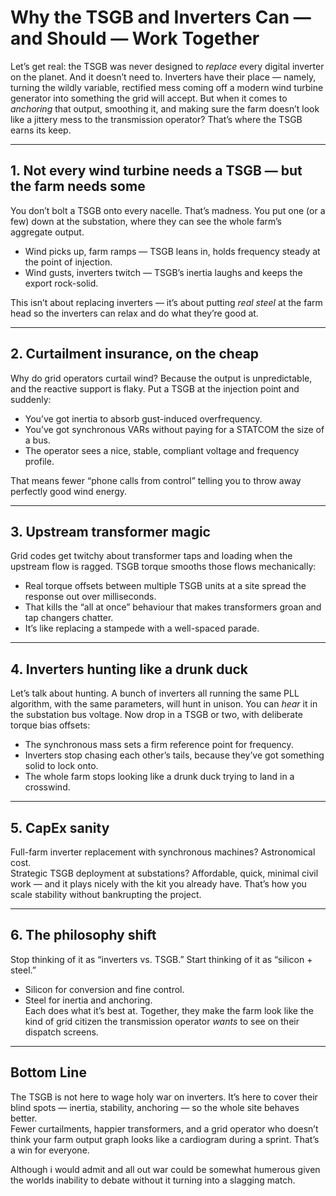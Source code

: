 # Why the TSGB and Inverters Can — and Should — Work Together

Let’s get real: the TSGB was never designed to *replace* every digital inverter on the planet. And it doesn’t need to. Inverters have their place — namely, turning the wildly variable, rectified mess coming off a modern wind turbine generator into something the grid will accept. But when it comes to *anchoring* that output, smoothing it, and making sure the farm doesn’t look like a jittery mess to the transmission operator? That’s where the TSGB earns its keep.

---

## 1. **Not every wind turbine needs a TSGB — but the farm needs some**

You don’t bolt a TSGB onto every nacelle. That’s madness. You put one (or a few) down at the substation, where they can see the whole farm’s aggregate output.  
- Wind picks up, farm ramps — TSGB leans in, holds frequency steady at the point of injection.
- Wind gusts, inverters twitch — TSGB’s inertia laughs and keeps the export rock-solid.

This isn’t about replacing inverters — it’s about putting *real steel* at the farm head so the inverters can relax and do what they’re good at.

---

## 2. **Curtailment insurance, on the cheap**

Why do grid operators curtail wind? Because the output is unpredictable, and the reactive support is flaky. Put a TSGB at the injection point and suddenly:  
- You’ve got inertia to absorb gust-induced overfrequency.  
- You’ve got synchronous VARs without paying for a STATCOM the size of a bus.  
- The operator sees a nice, stable, compliant voltage and frequency profile.

That means fewer “phone calls from control” telling you to throw away perfectly good wind energy.

---

## 3. **Upstream transformer magic**

Grid codes get twitchy about transformer taps and loading when the upstream flow is ragged. TSGB torque smooths those flows mechanically:  
- Real torque offsets between multiple TSGB units at a site spread the response out over milliseconds.  
- That kills the “all at once” behaviour that makes transformers groan and tap changers chatter.  
- It’s like replacing a stampede with a well-spaced parade.

---

## 4. **Inverters hunting like a drunk duck**

Let’s talk about hunting. A bunch of inverters all running the same PLL algorithm, with the same parameters, will hunt in unison. You can *hear* it in the substation bus voltage. Now drop in a TSGB or two, with deliberate torque bias offsets:  
- The synchronous mass sets a firm reference point for frequency.  
- Inverters stop chasing each other’s tails, because they’ve got something solid to lock onto.  
- The whole farm stops looking like a drunk duck trying to land in a crosswind.

---

## 5. **CapEx sanity**

Full-farm inverter replacement with synchronous machines? Astronomical cost.  
Strategic TSGB deployment at substations? Affordable, quick, minimal civil work — and it plays nicely with the kit you already have. That’s how you scale stability without bankrupting the project.

---

## 6. **The philosophy shift**

Stop thinking of it as “inverters vs. TSGB.” Start thinking of it as “silicon + steel.”  
- Silicon for conversion and fine control.  
- Steel for inertia and anchoring.  
Each does what it’s best at. Together, they make the farm look like the kind of grid citizen the transmission operator *wants* to see on their dispatch screens.

---

## Bottom Line

The TSGB is not here to wage holy war on inverters. It’s here to cover their blind spots — inertia, stability, anchoring — so the whole site behaves better.  
Fewer curtailments, happier transformers, and a grid operator who doesn’t think your farm output graph looks like a cardiogram during a sprint. That’s a win for everyone.


Although i would admit and all out war could be somewhat humerous given the worlds inability to debate without it turning into a slagging match.